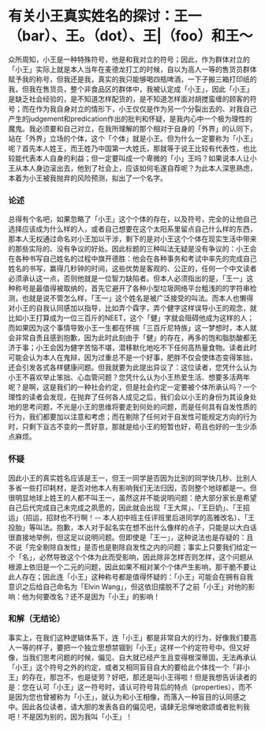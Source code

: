 # 有关小王真实姓名的探讨：王一（bar）、王。（dot）、王|（foo）和王～

众所周知，小王是一种特殊符号，他是和我对立的符号；因此，作为群体对立的「小王」实际上就是本人当年在麦德龙打工的时候，自以为高人一等的售货员群体赋予我的称号，但我还是我，真实的我只能够喝四瓶啤酒，一下子搬三箱打印纸的我，但我在售货员，整个非食品区的群体中，我被认定成「小王」，因此「小王」是缺乏社会经验的，是不知道怎样配货的，是不知道怎样面对胡搅蛮缠的顾客的符号；而在作为我自身对立的情形下，小王仅仅是作为另一个分裂出去的、对我自己产生的judgement和predication作出的批判和怀疑，是我内心中一个极为理性的魔鬼。我必须要和自己对立，在我所理解的那个相对于自身的「外界」的认同下，站在「外界」立场的个体，这个「个体」就是小王。但为什么一定要称为「小王」呢？首先本人姓王，而王姓乃中国第一大姓氏，那就等于说王比较有代表性，也比较能代表本人自身的利益；但一定要叫成一个卑微的「小」王吗？如果说本人让小王从本人身边滚出去，他到了社会上，应该如何毛遂自荐呢？为此本人深思熟虑，本着为小王被我抛弃的风险预测，拟出了一个名字。

### 论述

总得有个名吧，如果忽略了「小王」这个个体的存在，以及符号，完全的让他自己选择应该成为什么样的人，或者自己想要在这个太阳系里留点自己什么样的东西，那本人无权通过命名对小王加以干涉，剩下的是对小王这个个体在现实生活中带来的那些实际的、没有争议的好处。因此标题的三种叫法无疑是没有争议的：小王会在各种书写自己姓名的过程中旗开德胜：他会在各种事务和考试中率先的完成自己姓名的书写，赢得几秒钟的时间，这些优势是客观的、公正的，任何一个中文读者必须承认这一点，否则他就是一位智力缺陷者。但本人必须指出的是，「王一」这种称号是最值得被取纳的，首先它避开了各种小型垃圾网络平台粗浅的的字符串检测，也就是说不管怎么样，「王一」这个姓名是被广泛接受的叫法。而本人也懒得对小王的自我认同感加以指导，比如弄个霖字，弄个健字这样误导小王的观念，就比如小王打算成为一位三百斤的NEET，这个「健」字就会阻碍他成为这样的人；而如果因为这个事情导致小王一生都在怀揣「三百斤尼特族」这一梦想时，本人就会非常自责且感到抱歉，因为此时此刻由于「健」的存在，再多的饱和脂肪酸都无济于事；小王会因为健字苦恼不堪，潜移默化地吃不下任何高热量食物。读者此时可能会认为本人在鬼辩，因为过重总不是一个好事，肥胖不仅会使体态变得笨拙，还会引发各式各样健康问题。但我就要为此提出异议了：这位读者，您凭什么认为小王不喜欢举止笨拙、心血管问题？您凭什么认为小王热爱生活、想要多活两年呢？是啊，这是我们的一种社会约定，但是社会约定一定要被个体所承认吗？一个理性的读者会发现，在抛弃了任何各人成见之后，我们会以小王的身份为其设身处地的思考问题，不光是小王的思维将要走到何处的问题，而是任何具有自发性质的行为，我们都要加以注意和考虑；而在剔除了任何对于自发性可能规定方向的行为时，只剩下亘古不变的一贯好意，那就是给小王的短暂也好，苟且也好的一生少添点麻烦。

### 怀疑

因此小王的真实姓名应该是王一，但王一同学是否因为比别的同学快几秒、比别人多省一些打印耗材，是否对他本人有影响我们无法归因，否则整个地球都是一。但很明显地球上姓王的人都不叫王一，虽然这并不能说明问题：绝大部分家长是希望自己后代完成自己未完成之夙愿的，因此就会出现「王大屌」、「王巨奶」、「王招运」（招运，招财也不行啊！-- 本人初中班主任评班里后进同学的高雅改名）、「王投胎」等叫法。抱歉，本人对于起名实在想不出什么像样的点子，只能是以大白话很直接地举例，但这足以说明问题。但即使是「王一」，这种说法也是存疑的：且不说「完全剔除自发性」是否也是剔除自发性之内的问题；事实上只要我们给定一个「名」，必然导致这个个体为此而受影响，因此除非怎样否则怎样，这个问题从根源上依旧是一个二元的问题，因此如果不相对某个个体产生影响，那干脆不要让此人存在；因此连「小王」这种称号都是值得怀疑的：「小王」可能会在拥有自我意识之后给自己命名为「Elvin Wang」，但这依旧摆脱不了之前「小王」对他的影响：他为何要改名？还不是因为「小王」的影响！

### 和解（无结论）

事实上，在我们这种逻辑体系下，连「小王」都是非常自大的行为，好像我们要高人一等的样子，要把一个独立思想禁锢到「小王」这样一个约定符号中。但又好像，当我们思考问题的时候，偏见、自大就已经产生且变得根深蒂固，无法再承认「小王」这个符号之外的约定，或者又相同盲目自大的要给此个体找一个「非小王」的存在，那岂不，也是徒劳？好吧，那还是叫小王得啦！但是我想告诉读者的是：您在认可「小王」这一符号时，请认可符号背后的特点（properties），而不是因为您也曾被称为「小王」，就认为和小王相像，而落入一种盲目的认同感之中。因此各位读者，请大胆的发表各自的偏见吧，请肆无忌惮地歌颂或者批判我吧！不是因为别的，因为我叫「小王」！
